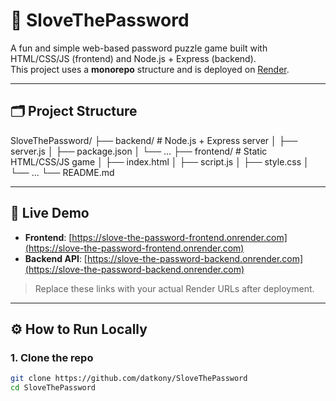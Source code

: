 # 🔐 SloveThePassword

A fun and simple web-based password puzzle game built with HTML/CSS/JS (frontend) and Node.js + Express (backend).  
This project uses a **monorepo** structure and is deployed on [Render](https://render.com).

---

## 🗂 Project Structure

SloveThePassword/
├── backend/ # Node.js + Express server
│ ├── server.js
│ ├── package.json
│ └── ...
├── frontend/ # Static HTML/CSS/JS game
│ ├── index.html
│ ├── script.js
│ ├── style.css
│ └── ...
└── README.md

---

## 🚀 Live Demo

- **Frontend**: [https://slove-the-password-frontend.onrender.com](https://slove-the-password-frontend.onrender.com)  
- **Backend API**: [https://slove-the-password-backend.onrender.com](https://slove-the-password-backend.onrender.com)

> Replace these links with your actual Render URLs after deployment.

---

## ⚙️ How to Run Locally

### 1. Clone the repo

```bash
git clone https://github.com/datkony/SloveThePassword
cd SloveThePassword